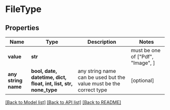 # FileType


## Properties
Name | Type | Description | Notes
------------ | ------------- | ------------- | -------------
**value** | **str** |  |  must be one of ["Pdf", "Image", ]
**any string name** | **bool, date, datetime, dict, float, int, list, str, none_type** | any string name can be used but the value must be the correct type | [optional]

[[Back to Model list]](../README.md#documentation-for-models) [[Back to API list]](../README.md#documentation-for-api-endpoints) [[Back to README]](../README.md)


